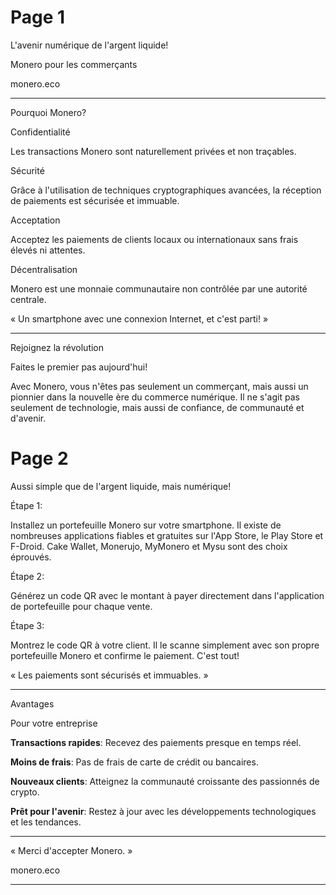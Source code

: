 # Page 1

L'avenir numérique de l'argent liquide!

Monero pour les commerçants

monero.eco

---

Pourquoi Monero?

Confidentialité

Les transactions Monero sont naturellement privées et non traçables.

Sécurité

Grâce à l'utilisation de techniques cryptographiques avancées, la réception de paiements est sécurisée et immuable.

Acceptation

Acceptez les paiements de clients locaux ou internationaux sans frais élevés ni attentes.

Décentralisation

Monero est une monnaie communautaire non contrôlée par une autorité centrale.

« Un smartphone avec une connexion Internet, et c'est parti! »

---

Rejoignez la révolution

Faites le premier pas aujourd'hui!

Avec Monero, vous n'êtes pas seulement un commerçant, mais aussi un pionnier dans la nouvelle ère du commerce numérique. Il ne s'agit pas seulement de technologie, mais aussi de confiance, de communauté et d'avenir.

# Page 2

Aussi simple que de l'argent liquide, mais numérique!

Étape 1:

Installez un portefeuille Monero sur votre smartphone. Il existe de nombreuses applications fiables et gratuites sur l'App Store, le Play Store et F-Droid. Cake Wallet, Monerujo, MyMonero et Mysu sont des choix éprouvés.

Étape 2:

Générez un code QR avec le montant à payer directement dans l'application de portefeuille pour chaque vente.

Étape 3:

Montrez le code QR à votre client. Il le scanne simplement avec son propre portefeuille Monero et confirme le paiement. C'est tout!

« Les paiements sont sécurisés et immuables. »

---

Avantages

Pour votre entreprise

**Transactions rapides**: Recevez des paiements presque en temps réel.

**Moins de frais**: Pas de frais de carte de crédit ou bancaires.

**Nouveaux clients**: Atteignez la communauté croissante des passionnés de crypto.

**Prêt pour l'avenir**: Restez à jour avec les développements technologiques et les tendances.

---

« Merci
d'accepter Monero. »

monero.eco

---